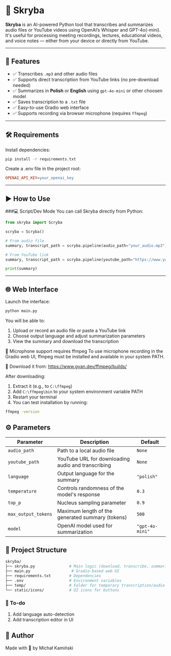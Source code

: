 # 🧠 Skryba

**Skryba** is an AI-powered Python tool that transcribes and summarizes audio files or YouTube videos using OpenAI’s Whisper and GPT-4o(-mini).  
It's useful for processing meeting recordings, lectures, educational videos, and voice notes — either from your device or directly from YouTube.

---

## 🚀 Features

- ✅ Transcribes `.mp3` and other audio files  
- ✅ Supports direct transcription from YouTube links (no pre-download needed)  
- ✅ Summarizes in **Polish** or **English** using `gpt-4o-mini` or other choosen model 
- ✅ Saves transcription to a `.txt` file  
- ✅ Easy-to-use Gradio web interface  
- ✅ Supports recording via browser microphone (requires `ffmpeg`)  

---

## 🛠 Requirements

Install dependencies:

```bash
pip install -r requirements.txt
```

Create a .env file in the project root:

```ini
OPENAI_API_KEY=your_openai_key
```

---
## ▶️ How to Use
###💻 Script/Dev Mode
You can call Skryba directly from Python:

```python
from skryba import Scryba

scryba = Scryba()

# From audio file
summary, transcript_path = scryba.pipeline(audio_path="your_audio.mp3")

# From YouTube link
summary, transcript_path = scryba.pipeline(youtube_path="https://www.youtube.com/watch?v=dQw4w9WgXcQ")

print(summary)
```
---
## 🌐 Web Interface
Launch the interface:

```bash
python main.py
```

You will be able to:
1) Upload or record an audio file or paste a YouTube link
2) Choose output language and adjust summarization parameters
3) View the summary and download the transcription

🎤 Microphone support requires ffmpeg
To use microphone recording in the Gradio web UI, ffmpeg must be installed and available in your system PATH.

🔧 Download it from:
https://www.gyan.dev/ffmpeg/builds/

After downloading:
1) Extract it (e.g., to `C:\ffmpeg`)
2) Add `C:\ffmpeg\bin` to your system environment variable PATH
3) Restart your terminal
4) You can test installation by running:

```bash
ffmpeg -version
```

## ⚙️ Parameters
| Parameter           | Description                                        | Default         |
|--------------------|----------------------------------------------------|-----------------|
| `audio_path`        | Path to a local audio file                         | `None`          |
| `youtube_path`      | YouTube URL for downloading audio and transcribing | `None`          |
| `language`          | Output language for the summary                    | `"polish"`      |
| `temperature`       | Controls randomness of the model's response        | `0.3`           |
| `top_p`             | Nucleus sampling parameter                         | `0.9`           |
| `max_output_tokens` | Maximum length of the generated summary (tokens)   | `500`           |
| `model`             | OpenAI model used for summarization                | `"gpt-4o-mini"` |

## 📁 Project Structure
```bash
skryba/
├── skryba.py               # Main logic (download, transcribe, summarize)
├── main.py                  # Gradio-based web UI
├── requirements.txt        # Dependencies
├── .env                    # Environment variables
├── temp/                   # Folder for temporary transcription/audio files
└── static/icons/           # UI icons for buttons
```

### 📌 To-do
1) Add language auto-detection
2) Add transcription editor in UI

## 👤 Author
Made with 🧠 by Michał Kamiński

